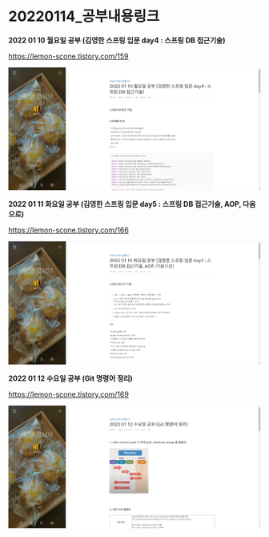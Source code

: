 # 20220114_공부내용링크

**2022 01 10 월요일 공부 (김영한 스프링 입문 day4 : 스프링 DB 접근기술)**

https://lemon-scone.tistory.com/159

![Untitled](image/0110.png)

**2022 01 11 화요일 공부 (김영한 스프링 입문 day5 : 스프링 DB 접근기술, AOP, 다음으로)**

https://lemon-scone.tistory.com/166

![Untitled](image/0111.png)

**2022 01 12 수요일 공부 (Git 명령어 정리)**

https://lemon-scone.tistory.com/169

![Untitled](image/0112.png)